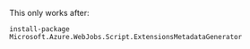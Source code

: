 This only works after:

`install-package Microsoft.Azure.WebJobs.Script.ExtensionsMetadataGenerator`